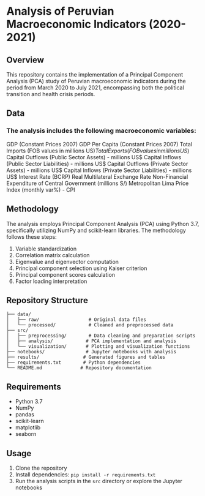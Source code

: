 # Analysis of Peruvian Macroeconomic Indicators (2020-2021)
## Overview
This repository contains the implementation of a Principal Component Analysis (PCA) study of Peruvian macroeconomic indicators during the period from March 2020 to July 2021, encompassing both the political transition and health crisis periods.

## Data

### The analysis includes the following macroeconomic variables:

GDP (Constant Prices 2007)
GDP Per Capita (Constant Prices 2007)
Total Imports (FOB values in millions US$)
Total Exports (FOB values in millions US$)
Capital Outflows (Public Sector Assets) - millions US$
Capital Inflows (Public Sector Liabilities) - millions US$
Capital Outflows (Private Sector Assets) - millions US$
Capital Inflows (Private Sector Liabilities) - millions US$
Interest Rate (BCRP)
Real Multilateral Exchange Rate
Non-Financial Expenditure of Central Government (millions S/)
Metropolitan Lima Price Index (monthly var%) - CPI

## Methodology
The analysis employs Principal Component Analysis (PCA) using Python 3.7, specifically utilizing NumPy and scikit-learn libraries. The methodology follows these steps:

1. Variable standardization
2. Correlation matrix calculation
3. Eigenvalue and eigenvector computation
4. Principal component selection using Kaiser criterion
5. Principal component scores calculation
6. Factor loading interpretation

## Repository Structure
```
├── data/
│   ├── raw/                  # Original data files
│   └── processed/            # Cleaned and preprocessed data
├── src/
│   ├── preprocessing/        # Data cleaning and preparation scripts
│   ├── analysis/            # PCA implementation and analysis
│   └── visualization/       # Plotting and visualization functions
├── notebooks/               # Jupyter notebooks with analysis
├── results/                # Generated figures and tables
├── requirements.txt        # Python dependencies
└── README.md              # Repository documentation
```

## Requirements

* Python 3.7
* NumPy
* pandas
* scikit-learn
* matplotlib
* seaborn

## Usage

1. Clone the repository
2. Install dependencies: `pip install -r requirements.txt`
3. Run the analysis scripts in the `src` directory or explore the Jupyter notebooks
